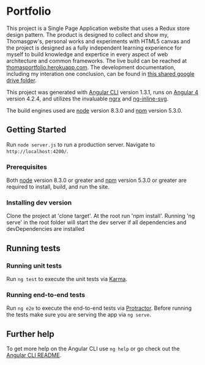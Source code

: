 # Portfolio

This project is a Single Page Application website that uses a Redux store design pattern.  The product is designed to collect and show my, Thomasgpw's, personal works and experiments with HTML5 canvas and the project is designed as a fully independent learning experience for myself to build knowledge and expertice in every aspect of web architecture and common frameworks.
The live build can be reached at [thomasportfolio.herokuapp.com](https://thomasportfolio.herokuapp.com/).
The development documentation, including my interation one conclusion, can be found in [this shared google drive folder](https://drive.google.com/drive/folders/0B21LGG1_5OyOTEEyRVlydjMtcm8?usp=sharing).

This project was generated with [Angular CLI](https://github.com/angular/angular-cli) version 1.3.1, runs on [Angular 4](https://angular.io) version 4.2.4, and utilizes the invaluable [ngrx](https://github.com/ngrx) and [ng-inline-svg](https://github.com/arkon/ng-inline-svg).

The build engines used are [node](https://nodejs.org) version 8.3.0 and [npm](https://www.npmjs.com) version 5.3.0.

## Getting Started

Run `node server.js` to run a production server. Navigate to `http://localhost:4200/`.

### Prerequisites

Both [node](https://nodejs.org) version 8.3.0 or greater and [npm](https://www.npmjs.com) version 5.3.0 or greater are required to install, build, and run the site.

### Installing dev version

Clone the project at 'clone target'. At the root run 'npm install'.  Running 'ng serve' in the root folder will start the dev server if all dependencies and devDependencies are installed

## Running tests

### Running unit tests

Run `ng test` to execute the unit tests via [Karma](https://karma-runner.github.io).

### Running end-to-end tests

Run `ng e2e` to execute the end-to-end tests via [Protractor](http://www.protractortest.org/).
Before running the tests make sure you are serving the app via `ng serve`.

## Further help

To get more help on the Angular CLI use `ng help` or go check out the [Angular CLI README](https://github.com/angular/angular-cli/blob/master/README.md).

